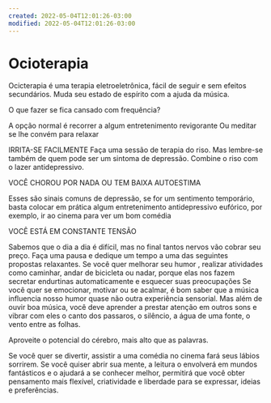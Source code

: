 ```yaml
---
created: 2022-05-04T12:01:26-03:00
modified: 2022-05-04T12:01:26-03:00
---
```


# Ocioterapia
Ocicterapia é uma terapia eletroeletrônica, fácil de seguir e sem efeitos secundários. Muda seu estado de espírito com a ajuda da música.

O que fazer se fica cansado com frequência?

A opção normal é recorrer a algum entretenimento revigorante Ou meditar se lhe convém para relaxar 

IRRITA-SE FACILMENTE 
Faça uma sessão de terapia do riso.  Mas lembre-se também de quem pode ser um sintoma de depressão. Combine o riso com o lazer antidepressivo.

VOCÊ CHOROU POR NADA OU TEM BAIXA AUTOESTIMA

Esses são sinais comuns de depressão, se for um sentimento temporário, basta colocar em prática algum entretenimento antidepressivo eufórico, por exemplo, ir ao cinema para ver um bom comédia 

VOCÊ ESTÁ EM CONSTANTE TENSÃO 

Sabemos que o dia a dia é difícil, mas no final tantos nervos vão cobrar seu preço. Faça uma pausa e dedique um tempo a uma das seguintes propostas relaxantes.
Se você quer melhorar seu humor , realizar atividades como caminhar, andar de bicicleta ou nadar, porque elas nos fazem secretar endurtinas automaticamente e esquecer suas preocupações
Se você quer se emocionar, motivar ou se acalmar, é bom saber que a música influencia nosso humor quase não outra experiência sensorial. 
Mas além de ouvir boa música, você deve aprender a prestar atenção em outros sons e vibrar com eles o canto dos passaros, o silêncio, a água de uma fonte, o vento entre as folhas.

Aproveite o potencial do cérebro, mais alto que as palavras.  

Se você quer se divertir, assistir a uma comédia no cinema fará seus lábios sorrirem. Se você quiser abrir sua mente, a leitura o envolverá em mundos fantásticos e o ajudará a se conhecer melhor, permitirá que você obter pensamento mais flexível, criatividade e liberdade para se expressar, ideias e preferências.
